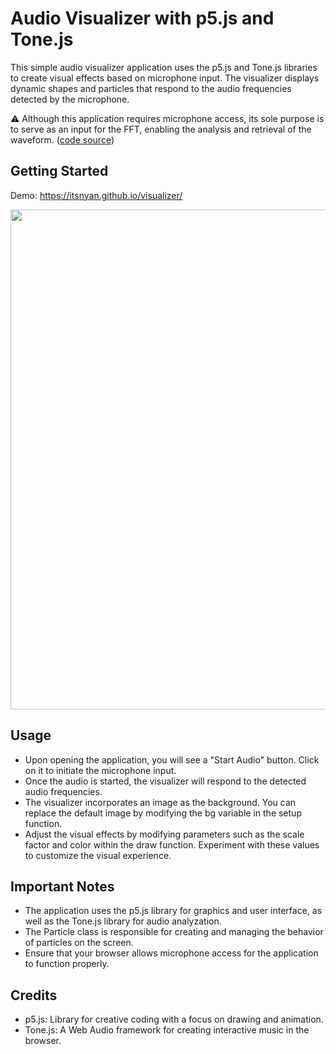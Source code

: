 # Audio Visualizer with p5.js and Tone.js
This simple audio visualizer application uses the p5.js and Tone.js libraries to create visual effects based on microphone input. The visualizer displays dynamic shapes and particles that respond to the audio frequencies detected by the microphone.

⚠️ Although this application requires microphone access, its sole purpose is to serve as an input for the FFT, enabling the analysis and retrieval of the waveform. ([code source](https://github.com/itsnyan/visualizer/blob/main/script.js#L25))

## Getting Started

Demo: https://itsnyan.github.io/visualizer/

<img src="https://github.com/itsnyan/visualizer/assets/93353532/5f796dab-9ef6-4058-bf8c-202c7eaaa173" width="800" />


## Usage
- Upon opening the application, you will see a "Start Audio" button. Click on it to initiate the microphone input.
- Once the audio is started, the visualizer will respond to the detected audio frequencies.
- The visualizer incorporates an image as the background. You can replace the default image by modifying the bg variable in the setup function.
- Adjust the visual effects by modifying parameters such as the scale factor and color within the draw function. Experiment with these values to customize the visual experience.

## Important Notes
- The application uses the p5.js library for graphics and user interface, as well as the Tone.js library for audio analyzation.
- The Particle class is responsible for creating and managing the behavior of particles on the screen.
- Ensure that your browser allows microphone access for the application to function properly.

## Credits
- p5.js: Library for creative coding with a focus on drawing and animation.
- Tone.js: A Web Audio framework for creating interactive music in the browser.










